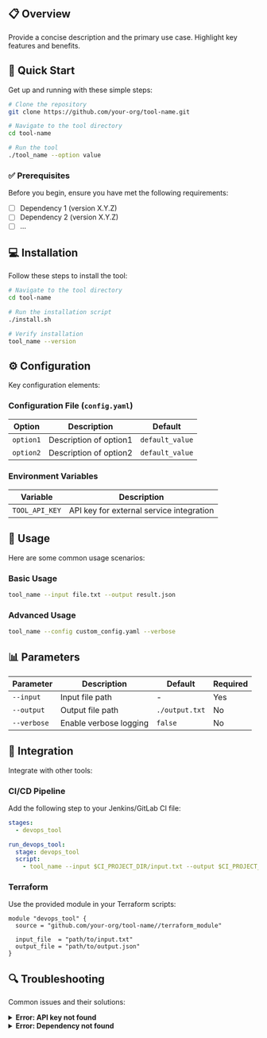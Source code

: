   ## 📋 Overview
  
  Provide a concise description and the primary use case. Highlight key features and benefits.
  
  ## 🚀 Quick Start
  
  Get up and running with these simple steps:
  
  ```bash
  # Clone the repository
  git clone https://github.com/your-org/tool-name.git
  
  # Navigate to the tool directory
  cd tool-name
  
  # Run the tool
  ./tool_name --option value
  ```
  
  ### ✅ Prerequisites
  
  Before you begin, ensure you have met the following requirements:
  
  - [ ] Dependency 1 (version X.Y.Z)
  - [ ] Dependency 2 (version X.Y.Z)
  - [ ] ...
  
  ## 💻 Installation
  
  Follow these steps to install the tool:
  
  ```bash
  # Navigate to the tool directory
  cd tool-name
  
  # Run the installation script
  ./install.sh
  
  # Verify installation
  tool_name --version
  ```
  
  ## ⚙️ Configuration
  
  Key configuration elements:
  
  ### Configuration File (`config.yaml`)
  
  | Option | Description | Default |
  |--------|-------------|---------|
  | `option1` | Description of option1 | `default_value` |
  | `option2` | Description of option2 | `default_value` |
  
  ### Environment Variables
  
  | Variable | Description |
  |----------|-------------|
  | `TOOL_API_KEY` | API key for external service integration |
  
  ## 📘 Usage
  
  Here are some common usage scenarios:
  
  ### Basic Usage
  
  ```bash
  tool_name --input file.txt --output result.json
  ```
  
  ### Advanced Usage
  
  ```bash
  tool_name --config custom_config.yaml --verbose
  ```
  
  ## 📊 Parameters
  
  | Parameter | Description | Default | Required |
  |-----------|-------------|---------|----------|
  | `--input`   | Input file path | - | Yes |
  | `--output`  | Output file path | `./output.txt` | No |
  | `--verbose` | Enable verbose logging | `false` | No |
  
  ## 🔗 Integration
  
  Integrate with other tools:
  
  ### CI/CD Pipeline
  
  Add the following step to your Jenkins/GitLab CI file:
  
  ```yaml
  stages:
    - devops_tool
  
  run_devops_tool:
    stage: devops_tool
    script:
      - tool_name --input $CI_PROJECT_DIR/input.txt --output $CI_PROJECT_DIR/output.json
  ```
  
  ### Terraform
  
  Use the provided module in your Terraform scripts:
  
  ```hcl
  module "devops_tool" {
    source = "github.com/your-org/tool-name//terraform_module"
    
    input_file  = "path/to/input.txt"
    output_file = "path/to/output.json"
  }
  ```
  
  ## 🔍 Troubleshooting
  
  Common issues and their solutions:
  
  <details>
  <summary><strong>Error: API key not found</strong></summary>
  
  Ensure the `TOOL_API_KEY` environment variable is set:
  
  ```bash
  export TOOL_API_KEY=your_api_key_here
  ```
  </details>
  
  <details>
  <summary><strong>Error: Dependency not found</strong></summary>
  
  Check that all prerequisites are installed and in your PATH:
  
  ```bash
  # Example for checking Python version
  python --version
  
  # Example for checking Node.js version
  node --version
  ```
  </details>
  